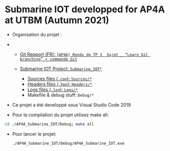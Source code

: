 # Submarine IOT developped for AP4A at UTBM (Autumn 2021)

- Organisation du projet :
- 
  - [Git Repport (FR): `[AP4A] Rendu de TP 1  Sujet _ ”Learn Git branching” + commande Git`](https://github.com/Wiiz971/AP4A_Submarine_IOT/blob/main/%5BAP4A%5D%20Rendu%20de%20TP%201%20%20Sujet%20_%20%E2%80%9DLearn%20Git%20branching%E2%80%9D%20%2B%20commande%20Git.pdf)  

  - [Submarine IOT Project: `Submarine_IOT*`](https://github.com/Wiiz971/AP4A_Submarine_IOT/tree/main/Rendu%20Final)
    - [Sources files (`.cpp`): `Sources/*`](https://github.com/Wiiz971/AP4A_Submarine_IOT/tree/main/Rendu%20Final/Sources)
    - [Headers files (`.hpp`): `Headers/*`](https://github.com/Wiiz971/AP4A_Submarine_IOT/tree/main/Rendu%20Final/Headers)
    - [Logs files (`.log`): `Logs/*`](https://github.com/Wiiz971/AP4A_Submarine_IOT/tree/main/Rendu%20Final/logs)
    - Makefile & debug stuff: `Debug/*`

- Ce projet a été developpé sous Visual Studio Code 2019

-  Pour la compilation du projet utilisez make all:  

  ```bash
  cd ./AP4A_Submarine_IOT/Debug; make all
  ```

- Pour lancer le projet:  

  ```bash
  ./AP4A_Submarine_IOT/Debug/AP4A_Submarine_IOT.exe
  ```



